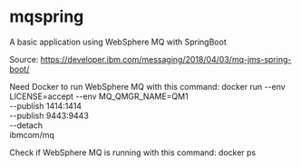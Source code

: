 # mqspring
A basic application using WebSphere MQ with SpringBoot

Source: https://developer.ibm.com/messaging/2018/04/03/mq-jms-spring-boot/

Need Docker to run WebSphere MQ with this command:
docker run --env LICENSE=accept --env MQ_QMGR_NAME=QM1 \
             --publish 1414:1414 \
             --publish 9443:9443 \
             --detach \
             ibmcom/mq
             
Check if WebSphere MQ is running with this command: docker ps
